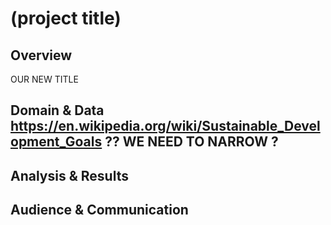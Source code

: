 # (project title)

<!-- intro + motivation -->

## Overview
OUR NEW TITLE

<!--
  - question(s)
  - audience
  - call(s) to action
-->

## Domain & Data https://en.wikipedia.org/wiki/Sustainable_Development_Goals ?? WE NEED TO NARROW ?

<!--
https://en.wikipedia.org/wiki/Sustainable_Development_Goal_15 ?? WE NEED TO NARROW ?
  - define domain of your project
  - how you modeled it
  - possible short-comings in your model
-->

## Analysis & Results

<!--
  - how did you analyze the data
  - what were the results
  - how do you interpret the results
-->

## Audience & Communication

<!--
  - who are you communicating your results to
  - what message are you trying to get across
  - why did you choose the presentation format you did
-->
